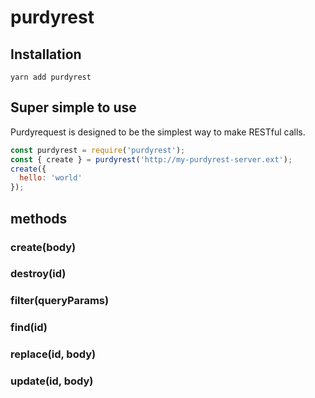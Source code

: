 # purdyrest

## Installation

```
yarn add purdyrest
```

## Super simple to use

Purdyrequest is designed to be the simplest way to make RESTful calls.

```js
const purdyrest = require('purdyrest');
const { create } = purdyrest('http://my-purdyrest-server.ext');
create({
  hello: 'world'
});
```

## methods

### create(body)

### destroy(id)

### filter(queryParams)

### find(id)

### replace(id, body)

### update(id, body)
